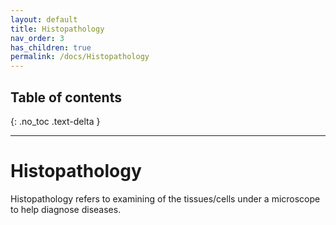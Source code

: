 ```yaml
---
layout: default
title: Histopathology
nav_order: 3
has_children: true
permalink: /docs/Histopathology
---
```


## Table of contents
{: .no_toc .text-delta }

---

# Histopathology

Histopathology refers to examining of the tissues/cells under a microscope to help diagnose diseases.
